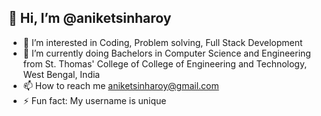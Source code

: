 ## 👋 Hi, I’m @aniketsinharoy
- 👀 I’m interested in Coding, Problem solving, Full Stack Development
- 🌱 I’m currently doing Bachelors in Computer Science and Engineering from St. Thomas' College of College of Engineering and Technology, West Bengal, India
- 📫 How to reach me aniketsinharoy@gmail.com
- ⚡ Fun fact: My username is unique
